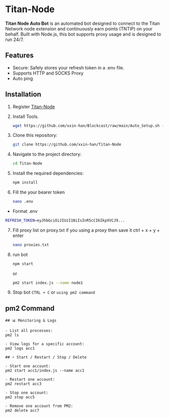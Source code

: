 # Titan-Node

**Titan Node Auto Bot** is an automated bot designed to connect to the Titan Network node extension and continuously earn points (TNTIP) on your behalf. Built with Node.js, this bot supports proxy usage and is designed to run 24/7.
## Features

- Secure: Safely stores your refresh token in a .env file.
- Supports HTTP and SOCKS Proxy 
- Auto ping 

## Installation

1. Register [Titan-Node](https://edge.titannet.info/signup?inviteCode=UQD2W6FP)

2. Install Tools.
   ```bash
   wget https://github.com/xxin-han/Blockcast/raw/main/Auto_Setup.sh -O setup.sh && chmod +x setup.sh && ./setup.sh
   ```
3. Clone this repository:
   ```bash
   git clone https://github.com/xxin-han/Titan-Node
   ```
4. Navigate to the project directory:
   ```bash
   cd Titan-Node
   ```
5. Install the required dependencies:
   ```bash
   npm install
   ```
6. Fill the your bearer token
   ```bash
   nano .env
   ```
  - Format .env 
   ```bash
   REFRESH_TOKEN=eyJhbGciOiJIUzI1NiIsInR5cCI6IkpXVCJ9...
   ```

7. Fill proxy list on proxy.txt if you using a proxy then save it ctrl + x + y + enter
   ```bash
   nano proxies.txt
   ```
7. run bot
   ```bash
   npm start
   ```
   or
   ```bash
   pm2 start index.js --name node1
   ```
   
9. Stop bot
   ```CTRL + C``` or ```using pm2 command```


## pm2 Command

```
## 📊 Monitoring & Logs

- List all processes:
pm2 ls

- View logs for a specific account:
pm2 logs acc1

## ⚡ Start / Restart / Stop / Delete

- Start one account:
pm2 start acc1/index.js --name acc1

- Restart one account:
pm2 restart acc3

- Stop one account:
pm2 stop acc5

- Remove one account from PM2:
pm2 delete acc7
```
   
